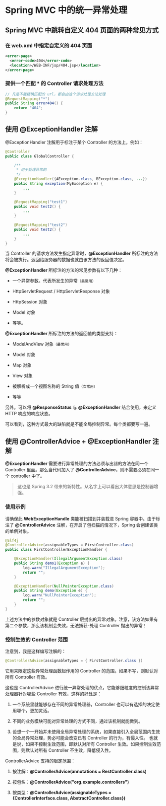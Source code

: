# Spring MVC 中的统一异常处理

## Spring MVC 中跳转自定义 404 页面的两种常见方式

### 在 web.xml 中指定自定义的 404 页面

```xml
<error-page>
  <error-code>404</error-code>
  <location>/WEB-INF/jsp/404.jsp</location>
</error-page>
```

### 提供一个匹配 * 的 Controller 请求处理方法

```java
// 凡是不能精确匹配的 url，都会由这个请求处理方法处理
@RequestMapping("*")
public String error404() {
    return "404";
}
```


## 使用 @ExceptionHandler 注解

@ExceptionHandler 注解用于标注于某个 Controller 的方法上，例如：

```java
@Controller      
public class GlobalController {               

    /**    
     * 用于处理异常的
     */      
    @ExceptionHandler({AException.class, BException.class, ...})       
    public String exception(MyException e) {    
        ...
    }

    @RequestMapping("test1")       
    public void test2() {
        ...
    }
    
    @RequestMapping("test2")       
    public void test2() {
        ...
    }
}
```

当 Controller 的请求方法发生指定异常时，**@ExceptionHandler** 所标注的方法将会被执行。返回给服务器的数据也就由该方法的返回值决定。

**@ExceptionHandler** 所标注的方法的常见参数有以下几种：

- 一个异常参数。代表所发生的异常<small>（最常用）</small>

- HttpServletRequest  / HttpServletResponse  对象

- HttpSession 对象

- Model 对象

- 等等。

**@ExceptionHandler** 所标注的方法的返回值的类型支持：

- ModelAndView 对象<small>（最常用）</small>

- Model 对象

- Map 对象

- View 对象

- 被解析成一个视图名称的 String 值<small>（次常用）</small>

- 等等

另外，可以将 **@ResponseStatus** 与 **@ExceptionHandler** 结合使用，来定义 HTTP 响应的响应状态。

可以看到，这种方式最大的缺陷就是不能全局控制异常。每个类都要写一遍。

## 使用 @ControllerAdvice + @ExceptionHandler 注解

**@ExceptionHandler** 需要进行异常处理的方法必须与出错的方法在同一个 Controller 里面。那么当代码加入了 **@ControllerAdvice**，则不需要必须在同一个 controller 中了。

> 这也是 Spring 3.2 带来的新特性。从名字上可以看出大体意思是控制器增强。

### 使用示例

请确保此 **WebExceptionHandle** 类能被扫描到并装载进 Spring 容器中。由于标注了 **@ControllerAdvice** 注解，在开启了包扫描的情况下，Spring 会创建该类的单例对象。

```java
@Slf4j
@ControllerAdvice(assignableTypes = FirstController.class)
public class FirstControllerExceptionHandler {

    @ExceptionHandler(IllegalArgumentException.class)
    public String demo1(Exception e) {
        log.warn("IllegalArgumentException");
        return "";
    }

    @ExceptionHandler(NullPointerException.class)
    public String demo(Exception e) {
        log.warn("NullPointerException");
        return "";
    }
}

```

上述方法中的参数对象就是 Controller 层抛出的异常对象。注意，该方法如果有第二个参数，那么该机制会失效，无法捕获-处理 Controller 抛出的异常！


### 控制生效的 Controller 范围

注意到，我是这样编写注解的：

```java
@ControllerAdvice(assignableTypes = { FirstController.class })
```

它用来限定这些异常处理函数起作用的 Controller 的范围。如果不写，则默认对所有 Controller 有效。

这也是 ControllerAdvice 进行统一异常处理的优点，它能够细粒度的控制该异常处理器针对哪些 Controller 有效，这样的好处是：

1. 一个系统里就能够存在不同的异常处理器，Controller 也可以有选择的决定使用哪个，更加灵活。

2. 不同的业务模块可能对异常处理的方式不同，通过该机制就能做到。

3. 设想一个一开始并未使用全局异常处理的系统，如果直接引入全局范围内生效的全局异常处理，势必可能会改变已有 Controller 的行为，有侵入性。
也就是说，如果不控制生效范围，即默认对所有 Controller 生效。如果控制生效范围，则默认对所有 Controller 不生效，降低侵入性。


ControllerAdvice 支持的限定范围：


1. 按注解：**@ControllerAdvice(annotations = RestController.class)**

2. 按包名：**@ControllerAdvice("org.example.controllers")**

3. 按类型：**@ControllerAdvice(assignableTypes = {ControllerInterface.class, AbstractController.class})**

